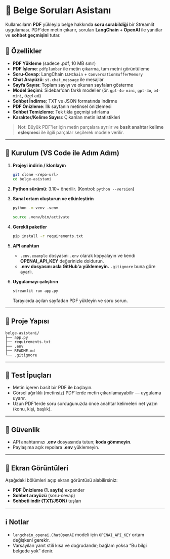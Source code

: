 # 📄 Belge Soruları Asistanı

Kullanıcıların **PDF** yükleyip belge hakkında **soru sorabildiği** bir Streamlit uygulaması. PDF'den metin çıkarır, soruları **LangChain + OpenAI** ile yanıtlar ve **sohbet geçmişini** tutar.

## 🚀 Özellikler
- **PDF Yükleme** (sadece .pdf, 10 MB sınır)
- **PDF İşleme**: `pdfplumber` ile metin çıkarma, tam metni görüntüleme
- **Soru-Cevap**: LangChain `LLMChain` + `ConversationBufferMemory`
- **Chat Arayüzü**: `st.chat_message` ile mesajlar
- **Sayfa Sayısı**: Toplam sayıyı ve okunan sayfaları gösterme
- **Model Seçimi**: Sidebar'dan farklı modeller (ör. `gpt-4o-mini`, `gpt-4o`, `o4-mini`, özel ad)
- **Sohbet İndirme**: TXT ve JSON formatında indirme
- **PDF Önizleme**: İlk sayfanın metinsel önizlemesi
- **Sohbet Temizleme**: Tek tıkla geçmişi sıfırlama
- **Karakter/Kelime Sayısı**: Çıkarılan metin istatistikleri

> Not: Büyük PDF'ler için metin parçalara ayrılır ve **basit anahtar kelime eşleşmesi** ile ilgili parçalar seçilerek modele verilir.

---

## 🧰 Kurulum (VS Code ile Adım Adım)

1. **Projeyi indirin / klonlayın**
   ```bash
   git clone <repo-url>
   cd belge-asistani
   ```

2. **Python sürümü**: 3.10+ önerilir. (Kontrol: `python --version`)

3. **Sanal ortam oluşturun ve etkinleştirin**
   ```bash
   python -m venv .venv
   
   source .venv/bin/activate
   ```

4. **Gerekli paketler**
   ```bash
   pip install -r requirements.txt
   ```

5. **API anahtarı**
   - `.env.example` dosyasını `.env` olarak kopyalayın ve kendi **OPENAI_API_KEY** değerinizle doldurun.
   - **.env dosyasını asla GitHub'a yüklemeyin.** `.gitignore` buna göre ayarlı.

6. **Uygulamayı çalıştırın**
   ```bash
   streamlit run app.py
   ```
   Tarayıcıda açılan sayfadan PDF yükleyin ve soru sorun.

---

## 📁 Proje Yapısı
```
belge-asistani/
├── app.py
├── requirements.txt
├── .env
├── README.md
└── .gitignore
```

---

## 🧪 Test İpuçları
- Metin içeren basit bir PDF ile başlayın.
- Görsel ağırlıklı (metinsiz) PDF'lerde metin çıkarılamayabilir — uygulama uyarır.
- Uzun PDF'lerde soru sorduğunuzda önce anahtar kelimeleri net yazın (konu, kişi, başlık).

---

## 🔐 Güvenlik
- API anahtarınızı **.env** dosyasında tutun; **koda gömmeyin**.
- Paylaşıma açık repolara **.env** yüklemeyin.

---

## 📸 Ekran Görüntüleri
Aşağıdaki bölümleri açıp ekran görüntüsü alabilirsiniz:
- **PDF Önizleme (1. sayfa)** expander
- **Sohbet arayüzü** (soru-cevap)
- **Sohbeti indir (TXT/JSON)** tuşları

---

## ℹ️ Notlar
- `langchain_openai.ChatOpenAI` modeli için `OPENAI_API_KEY` ortam değişkeni gerekir.
- Varsayılan yanıt stili kısa ve doğrudandır; bağlam yoksa “Bu bilgi belgede yok” denir.
